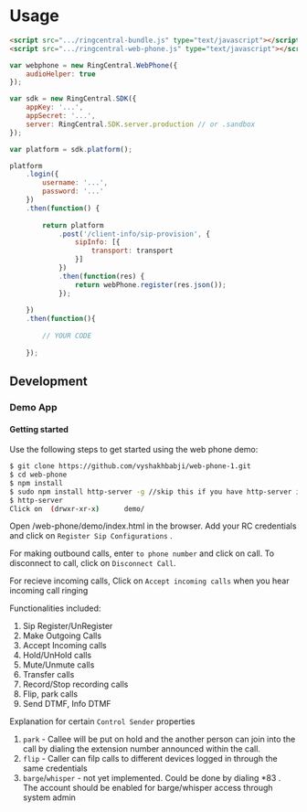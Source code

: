 # Usage

```html
<script src=".../ringcentral-bundle.js" type="text/javascript"></script>
<script src=".../ringcentral-web-phone.js" type="text/javascript"></script>
```

```js
var webphone = new RingCentral.WebPhone({
    audioHelper: true
});

var sdk = new RingCentral.SDK({
    appKey: '...',
    appSecret: '...',
    server: RingCentral.SDK.server.production // or .sandbox
});

var platform = sdk.platform();

platform
    .login({
        username: '...',
        password: '...'
    })
    .then(function() {
    
        return platform
            .post('/client-info/sip-provision', {
                sipInfo: [{
                    transport: transport
                }]
            })
            .then(function(res) {
                return webPhone.register(res.json());
            });
        
    })
    .then(function(){
    
        // YOUR CODE
    
    });
```

## Development

### Demo App

#### Getting started

Use the following steps to get started using the web phone demo:

```sh
$ git clone https://github.com/vyshakhbabji/web-phone-1.git
$ cd web-phone
$ npm install
$ sudo npm install http-server -g //skip this if you have http-server installed
$ http-server
Click on  (drwxr-xr-x)		demo/ 
```

Open /web-phone/demo/index.html in the browser.
Add your RC credentials and click on `Register Sip Configurations` .

For making outbound calls, enter `to phone number` and click on call. To disconnect to call, click on `Disconnect Call`.

For recieve incoming calls, Click on `Accept incoming calls` when you hear incoming call ringing


Functionalities included:

1. Sip Register/UnRegister
2. Make Outgoing Calls
3. Accept Incoming calls
4. Hold/UnHold calls
5. Mute/Unmute calls
6. Transfer calls
7. Record/Stop recording calls
8. Flip, park calls
9. Send DTMF, Info DTMF 


Explanation for certain `Control Sender` properties
1. `park` - Callee will be put on hold and the another person can join into the call by dialing the extension number announced within the call. 
2. `flip` - Caller can filp calls to different devices logged in through the same credentials
3. `barge`/`whisper` - not yet implemented. Could be done by dialing *83 . The account should be enabled for barge/whisper access through system admin





